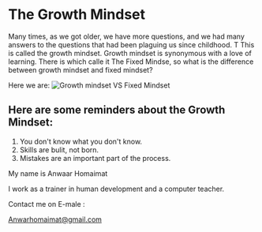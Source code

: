 # The Growth Mindset
Many times, as we got older, we have more questions, and we had many answers to the questions that had been plaguing us since childhood. T
This is called the growth mindset.
Growth mindset is synonymous with a love of learning.
There is which calle it The Fixed Mindse, so what is the difference between growth mindset and fixed mindset?

Here we are:
![Growth mindset VS Fixed Mindset](https://cdn.shopify.com/s/files/1/2013/0229/products/growth_mindset_printable_poster_kids_3@2x.png?v=1531968705)
## Here are some reminders about the Growth Mindset:
1. You don't know what you don't know.
2. Skills are bulit, not born.
3. Mistakes are an important part of the process.

My name is Anwaar Homaimat 

I work as a trainer in human development and a computer teacher.

Contact me on E-male : 

Anwarhomaimat@gmail.com
